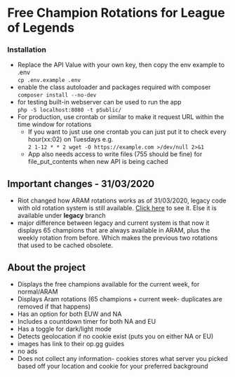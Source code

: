 # Free Champion Rotations for League of Legends

### Installation

- Replace the API Value with your own key, then copy the env example to .env  \
`cp .env.example .env`
- enable the class autoloader and packages required with composer \
  `composer install --no-dev`
- for testing built-in webserver can be used to run the app \
  `php -S localhost:8080 -t pSublic/`
 - For production, use crontab or similar to make it request URL within the time window for rotations
    * If you want to just use one crontab you can just put it to check every hour(xx:02) on Tuesdays e.g. \
    `2 1-12 * * 2 wget -O https://example.com >/dev/null 2>&1` 
     * App also needs access to write files (755 should be fine) for file_put_contents when new API is being cached
## Important changes - 31/03/2020
- Riot changed how ARAM rotations works as of 31/03/2020, legacy code with old rotation system is still available.   [Click here](https://plebs.website)
to see it. Else it is available under **legacy** branch
- major difference between legacy and current system is that now it displays 65 champions that are always available in ARAM,
plus the weekly rotation from before. Which makes the previous two rotations that used to be cached obsolete.

## About the project

* Displays the free champions available for the current week, for normal/ARAM
* Displays Aram rotations (65 champions + current week- duplicates are removed if that happens)
* Has an option for both EUW and NA
* Includes a countdown timer for both NA and EU
* Has a toggle for dark/light mode
* Detects geolocation if no cookie exist (puts you on either NA or EU)
* images has link to their op.gg guides
* no ads
* Does not collect any information- cookies stores what server you picked based off your location 
and cookie for your preferred background

